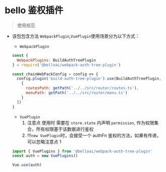 # bello 鉴权插件

> 使用规范

- 该包包含方法 `WebpackPlugin`,`VuePlugin`使用场景分为以下方式：

  - `WebpackPlugin`

  ```js
  const {
    WebpackPlugins: BuildAuthTreePlugin
  } = require('@belloai/webpack-auth-tree-plugin')

  const chainWebPackConfig = config => {
    config.plugin('build-auth-tree-plugin').use(BuildAuthTreePlugin, [
      {
        routesPath: getPath('../../src/router/routes.ts'),
        menuPath: getPath('../../src/router/menu.ts')
      }
    ])
  }
  ```

  - `VuePlugin`
    1. 注意点 使用时 需要在 `store.state` 内声明 `permission`, 作为权限集合，所有权限基于该数据进行鉴权
    2. !!!`new VuePlugin`时，会接受一个 authFn 鉴权的方法，如果有传递，可以忽略注意点 1

  ```js
  import { VuePlugins } from '@belloai/webpack-auth-tree-plugin'
  const auth = new VuePlugins()

  Vue.use(auth)
  ```
